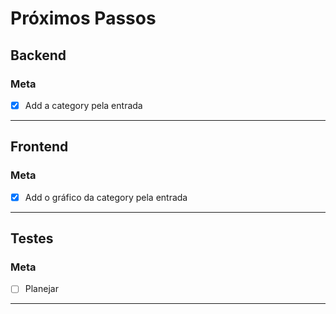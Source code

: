 # Próximos Passos

## Backend
### Meta
- [x] Add a category pela entrada

---

## Frontend
### Meta
- [x] Add o gráfico da category pela entrada

---

## Testes
### Meta
* [ ] Planejar

---